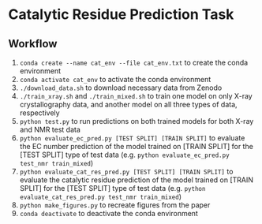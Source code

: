 # Catalytic Residue Prediction Task

## Workflow
1. `conda create --name cat_env --file cat_env.txt` to create the conda environment
2. `conda activate cat_env` to activate the conda environment
3. `./download_data.sh` to download necessary data from Zenodo
4. `./train_xray.sh` and `./train_mixed.sh` to train one model on only X-ray crystallography data, and another model on all three types of data, respectively
5. `python test.py` to run predictions on both trained models for both X-ray and NMR test data
6. `python evaluate_ec_pred.py [TEST SPLIT] [TRAIN SPLIT]` to evaluate the EC number prediction of the model trained on [TRAIN SPLIT] for the [TEST SPLIT] type of test data (e.g. `python evaluate_ec_pred.py test_nmr train_mixed`)
7. `python evaluate_cat_res_pred.py [TEST SPLIT] [TRAIN SPLIT]` to evaluate the catalytic residue prediction of the model trained on [TRAIN SPLIT] for the [TEST SPLIT] type of test data (e.g. `python evaluate_cat_res_pred.py test_nmr train_mixed`)
8. `python make_figures.py` to recreate figures from the paper
9. `conda deactivate` to deactivate the conda environment
